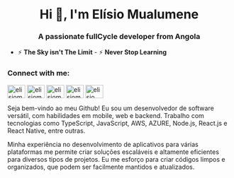 <h1 align="center">Hi 👋, I'm Elísio Mualumene</h1>
<h3 align="center">A passionate fullCycle developer from Angola</h3>

- ⚡ **The Sky isn't The Limit** - ⚡ **Never Stop Learning**

<h3 align="left">Connect with me:</h3>
<p align="left">
<a href="https://twitter.com/elisiomualumene" target="blank"><img align="center" src="https://raw.githubusercontent.com/rahuldkjain/github-profile-readme-generator/master/src/images/icons/Social/twitter.svg" alt="elisiomualumene" height="30" width="40" /></a>
<a href="https://linkedin.com/in/elisiomualumene" target="blank"><img align="center" src="https://raw.githubusercontent.com/rahuldkjain/github-profile-readme-generator/master/src/images/icons/Social/linked-in-alt.svg" alt="elisiomualumene" height="30" width="40" /></a>
<a href="https://fb.com/elisiomualumene1" target="blank"><img align="center" src="https://raw.githubusercontent.com/rahuldkjain/github-profile-readme-generator/master/src/images/icons/Social/facebook.svg" alt="elisiomualumene1" height="30" width="40" /></a>
<a href="https://instagram.com/elisiomualumene" target="blank"><img align="center" src="https://raw.githubusercontent.com/rahuldkjain/github-profile-readme-generator/master/src/images/icons/Social/instagram.svg" alt="elisiomualumene" height="30" width="40" /></a>
<a href="https://www.youtube.com/c/elisio mualumene tv" target="blank"><img align="center" src="https://raw.githubusercontent.com/rahuldkjain/github-profile-readme-generator/master/src/images/icons/Social/youtube.svg" alt="elisio mualumene tv" height="30" width="40" /></a>
</p>

<p>Seja bem-vindo ao meu Github! Eu sou um desenvolvedor de software versátil, com habilidades em mobile, web e backend. Trabalho com tecnologias como TypeScript, JavaScript, AWS, AZURE, Node.js, React.js e React Native, entre outras.

Minha experiência no desenvolvimento de aplicativos para várias plataformas me permite criar soluções escaláveis e altamente eficientes para diversos tipos de projetos. Eu me esforço para criar códigos limpos e organizados, que podem ser facilmente mantidos e atualizados.</p>

